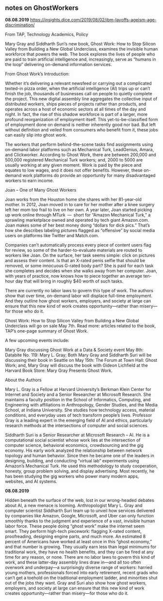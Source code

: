 ﻿## notes on GhostWorkers

**08.08.2019**
https://insights.dice.com/2019/08/02/ibm-layoffs-ageism-age-discrimination/

From TAP, Technology Academics, Policy



Mary Gray and Siddharth Suri’s new book, Ghost Work: How to Stop Silicon Valley from Building a New Global Underclass, examines the invisible human workforce that powers the web. The book explores the lives of people who are paid to train artificial intelligence and, increasingly, serve as “humans in the loop” delivering on-demand information services.


From Ghost Work’s Introduction:


Whether it’s delivering a relevant newsfeed or carrying out a complicated texted-in pizza order, when the artificial intelligence (AI) trips up or can’t finish the job, thousands of businesses call on people to quietly complete the project. This new digital assembly line aggregates the collective input of distributed workers, ships pieces of projects rather than products, and operates across a host of economic sectors at all times of the day and night. In fact, the rise of this shadow workforce is part of a larger, more profound reorganization of employment itself. This yet-to-be-classified form of employment done on demand is neither inherently good nor bad. But left without definition and veiled from consumers who benefit from it, these jobs can easily slip into ghost work.


The workers that perform behind-the-scene tasks find assignments using on-demand labor platforms such as Mechanical Turk, LeadGenius, Amara, and Clickworker. According to Ghost Work, there are between 200,000 and 500,000 registered Mechanical Turk workers; and, 2000 to 5000 are usually working at any given moment. Work is paid by the piece and equates to low wages, and it does not offer benefits. However, these on-demand work platforms do provide an opportunity for many disadvantaged workers to earn income.


Joan – One of Many Ghost Workers


Joan works from the Houston home she shares with her 81-year-old mother. In 2012, Joan moved in to care for her mother after a knee surgery left her mom too frail to live on her own. A year later, Joan started picking up work online through MTurk  —  short for “Amazon Mechanical Turk,” a sprawling marketplace owned and operated by tech giant Amazon.com. Joan makes some of her best money doing “dollars for dick pics.” That’s how she describes labeling pictures flagged as “offensive” by social media users on platforms like Twitter and Match.com.


Companies can’t automatically process every piece of content users flag for review, so some of the harder-to-evaluate materials are routed to workers like Joan. On the surface, her task seems simple: click on pictures and assess their content. Is that an X-rated penis selfie that should be removed, or some innocuous G-rated body part? She is paid for each task she completes and decides when she walks away from her computer. Joan, with years of practice, now knows how to piece together an average ten-hour day that will bring in roughly $40 worth of such tasks.


There are currently no labor laws to govern this type of work. The authors show that over time, on-demand labor will displace full-time employment. And they outline how ghost workers, employers, and society at large can ensure that this new kind of work creates opportunity—rather than misery—for those who do it.


Ghost Work: How to Stop Silicon Valley from Building a New Global Underclass will go on sale May 7th. Read more: articles related to the book, TAP’s one-page summary of Ghost Work.


A few upcoming events include:

   Mary Gray discussing Ghost Work at a Data & Society event May 8th: Databite No. 119: Mary L. Gray;
   Both Mary Gray and Siddharth Suri will be discussing their book in Seattle on May 15th: The Forum at Town Hall: Ghost Work; and,
   Mary Gray will discuss the book with Gideon Lichfield at the Harvard Book Store: Mary Gray Presents Ghost Work.



About the Authors


Mary L. Gray is a Fellow at Harvard University’s Berkman Klein Center for Internet and Society and a Senior Researcher at Microsoft Research. She maintains a faculty position in the School of Informatics, Computing, and Engineering with affiliations in Anthropology, Gender Studies, and the Media School, at Indiana University. She studies how technology access, material conditions, and everyday uses of tech transform people’s lives. Professor Gray is a leading expert in the emerging field of AI and ethics, particularly research methods at the intersections of computer and social sciences.


Siddharth Suri is a Senior Researcher at Microsoft Research – AI. He is a computational social scientist whose work lies at the intersection of computer science, behavioral economics, crowdsourcing and the gig economy. His early work analyzed the relationship between network topology and human behavior. Since then he became one of the leaders in designing, building, and conducting “virtual lab” experiments using Amazon’s Mechanical Turk. He used this methodology to study cooperation, honesty, group problem solving, and display advertising. Most recently, he has been studying the gig workers who power many modern apps, websites, and AI systems.


**08.08.2019**

Hidden beneath the surface of the web, lost in our wrong-headed debates about AI, a new menace is looming. Anthropologist Mary L. Gray and computer scientist Siddharth Suri team up to unveil how services delivered by companies like Amazon, Google, Microsoft, and Uber can only function smoothly thanks to the judgment and experience of a vast, invisible human labor force. These people doing “ghost work” make the internet seem smart. They perform high-tech piecework: flagging X-rated content, proofreading, designing engine parts, and much more. An estimated 8 percent of Americans have worked at least once in this “ghost economy,” and that number is growing. They usually earn less than legal minimums for traditional work, they have no health benefits, and they can be fired at any time for any reason, or none.
There are no labor laws to govern this kind of work, and these latter-day assembly lines draw in—and all too often overwork and underpay—a surprisingly diverse range of workers: harried young mothers, professionals forced into early retirement, recent grads who can’t get a toehold on the traditional employment ladder, and minorities shut out of the jobs they want. Gray and Suri also show how ghost workers, employers, and society at large can ensure that this new kind of work creates opportunity—rather than misery—for those who do it.